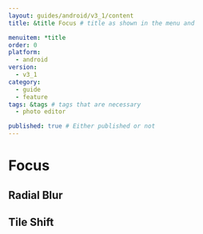 ```yaml
---
layout: guides/android/v3_1/content
title: &title Focus # title as shown in the menu and 

menuitem: *title
order: 0
platform:
  - android
version:
  - v3_1
category: 
  - guide
  - feature
tags: &tags # tags that are necessary
  - photo editor 

published: true # Either published or not 
---
```


# Focus

## Radial Blur 

## Tile Shift 
